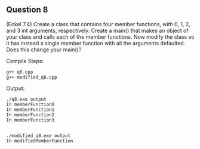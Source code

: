 ## Question 8

(Eckel 7.4) Create a class that contains four member functions, with 0, 1, 2, and 3 int arguments, respectively. Create a main() that makes an object of your class and calls each of the member functions. Now modify the class so it has instead a single member function with all the arguments defaulted. Does this change your main()?

Compile Steps:

    g++ q8.cpp
    g++ modified_q8.cpp

Output:

    ./q8.exe output
    In memberFunction0
    In memberFunction1
    In memberFunction2
    In memberFunction3


    ./modified_q8.exe output
    In modifiedMemberFunction
